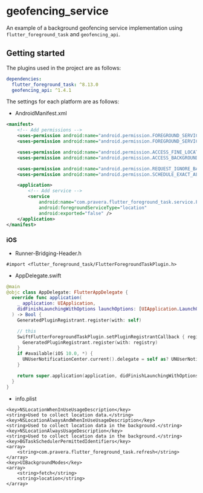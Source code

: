 # geofencing_service

An example of a background geofencing service implementation using `flutter_foreground_task` and `geofencing_api`.

## Getting started

The plugins used in the project are as follows:

```yaml
dependencies:
  flutter_foreground_task: ^8.13.0
  geofencing_api: ^1.4.1
```

The settings for each platform are as follows:

* AndroidManifest.xml

```xml
<manifest>
    <!-- Add permissions -->
    <uses-permission android:name="android.permission.FOREGROUND_SERVICE" />
    <uses-permission android:name="android.permission.FOREGROUND_SERVICE_LOCATION" />

    <uses-permission android:name="android.permission.ACCESS_FINE_LOCATION" />
    <uses-permission android:name="android.permission.ACCESS_BACKGROUND_LOCATION" />

    <uses-permission android:name="android.permission.REQUEST_IGNORE_BATTERY_OPTIMIZATIONS" />
    <uses-permission android:name="android.permission.SCHEDULE_EXACT_ALARM" />

    <application>
        <!-- Add service -->
        <service 
            android:name="com.pravera.flutter_foreground_task.service.ForegroundService"
            android:foregroundServiceType="location" 
            android:exported="false" />
    </application>
</manifest>
```

### iOS

* Runner-Bridging-Header.h

```text
#import <flutter_foreground_task/FlutterForegroundTaskPlugin.h>
```

* AppDelegate.swift

```swift
@main
@objc class AppDelegate: FlutterAppDelegate {
  override func application(
    _ application: UIApplication,
    didFinishLaunchingWithOptions launchOptions: [UIApplication.LaunchOptionsKey: Any]?
  ) -> Bool {
    GeneratedPluginRegistrant.register(with: self)

    // this
    SwiftFlutterForegroundTaskPlugin.setPluginRegistrantCallback { registry in
      GeneratedPluginRegistrant.register(with: registry)
    }
    if #available(iOS 10.0, *) {
      UNUserNotificationCenter.current().delegate = self as? UNUserNotificationCenterDelegate
    }

    return super.application(application, didFinishLaunchingWithOptions: launchOptions)
  }
}
```

* info.plist

```text
<key>NSLocationWhenInUseUsageDescription</key>
<string>Used to collect location data.</string>
<key>NSLocationAlwaysAndWhenInUseUsageDescription</key>
<string>Used to collect location data in the background.</string>
<key>NSLocationAlwaysUsageDescription</key>
<string>Used to collect location data in the background.</string>
<key>BGTaskSchedulerPermittedIdentifiers</key>
<array>
    <string>com.pravera.flutter_foreground_task.refresh</string>
</array>
<key>UIBackgroundModes</key>
<array>
    <string>fetch</string>
    <string>location</string>
</array>
```

